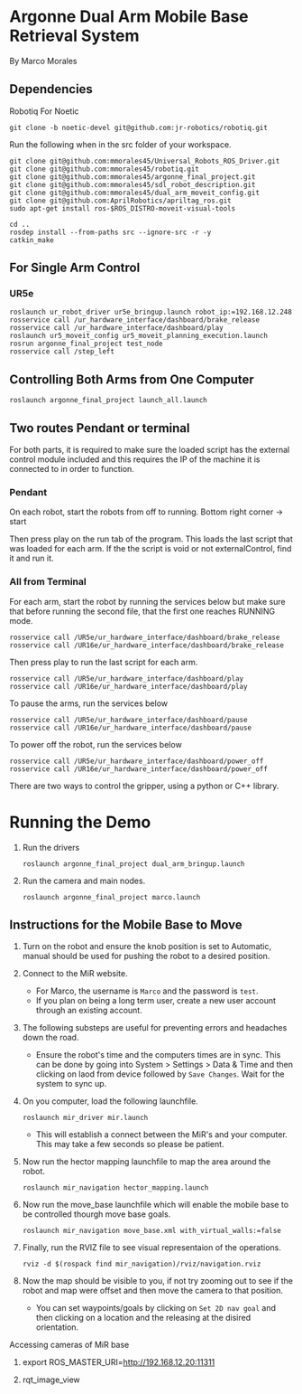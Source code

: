 # Argonne Dual Arm Mobile Base Retrieval System
By Marco Morales

<!-- ![Robot_first](pictures/ArgonnePic1.png)

![Robot_second](pictures/ArgonnePic2.png) -->

## Dependencies

Robotiq For Noetic 
```
git clone -b noetic-devel git@github.com:jr-robotics/robotiq.git
```

Run the following when in the src folder of your workspace.

```
git clone git@github.com:mmorales45/Universal_Robots_ROS_Driver.git
git clone git@github.com:mmorales45/robotiq.git
git clone git@github.com:mmorales45/argonne_final_project.git
git clone git@github.com:mmorales45/sdl_robot_description.git
git clone git@github.com:mmorales45/dual_arm_moveit_config.git
git clone git@github.com:AprilRobotics/apriltag_ros.git
sudo apt-get install ros-$ROS_DISTRO-moveit-visual-tools

cd ..
rosdep install --from-paths src --ignore-src -r -y
catkin_make
```

## For Single Arm Control

### UR5e
```
roslaunch ur_robot_driver ur5e_bringup.launch robot_ip:=192.168.12.248
rosservice call /ur_hardware_interface/dashboard/brake_release
rosservice call /ur_hardware_interface/dashboard/play
roslaunch ur5_moveit_config ur5_moveit_planning_execution.launch
rosrun argonne_final_project test_node
rosservice call /step_left
```

## Controlling Both Arms from One Computer

```
roslaunch argonne_final_project launch_all.launch
```

## Two routes Pendant or terminal

For both parts, it is required to make sure the loaded script has the external control module included and this requires the IP of the machine it is connected to in order to function.
### Pendant 

On each robot, start the robots from off to running. Bottom right corner -> start 

Then press play on the run tab of the program. This loads the last script that was loaded for each arm. If the the script is void or not externalControl, find it and run it.

### All from Terminal

For each arm, start the robot by running the services below but make sure that before running the second file, that the first one reaches RUNNING mode.
```
rosservice call /UR5e/ur_hardware_interface/dashboard/brake_release
rosservice call /UR16e/ur_hardware_interface/dashboard/brake_release
```

Then press play to run the last script for each arm.

```
rosservice call /UR5e/ur_hardware_interface/dashboard/play
rosservice call /UR16e/ur_hardware_interface/dashboard/play
```

To pause the arms, run the services below

```
rosservice call /UR5e/ur_hardware_interface/dashboard/pause
rosservice call /UR16e/ur_hardware_interface/dashboard/pause
```

To power off the robot, run the services below

```
rosservice call /UR5e/ur_hardware_interface/dashboard/power_off
rosservice call /UR16e/ur_hardware_interface/dashboard/power_off
```
There are two ways to control the gripper, using a python or C++ library.

# Running the Demo

1. Run the drivers
    ```
    roslaunch argonne_final_project dual_arm_bringup.launch
    ```
2. Run the camera and main nodes.
    ```
    roslaunch argonne_final_project marco.launch
    ```


## Instructions for the Mobile Base to Move

1. Turn on the robot and ensure the knob position is set to Automatic, manual should be used for pushing the robot to a desired position.

2. Connect to the MiR website.
    - For Marco, the username is `Marco` and the password is `test`.
    - If you plan on being a long term user, create a new user account through an existing account.

3. The following substeps are useful for preventing errors and headaches down the road.
    - Ensure the robot's time and the computers times are in sync. This can be done by going into System > Settings > Data & Time and then clicking on laod from device followed by `Save Changes`. Wait for the system to sync up. 

4. On you computer, load the following launchfile.
    ```
    roslaunch mir_driver mir.launch
    ``` 
    - This will establish a connect between the MiR's and your computer. This may take a few seconds so please be patient. 

5. Now run the hector mapping launchfile to map the area around the robot.
    ```
    roslaunch mir_navigation hector_mapping.launch
    ```

6. Now run the move_base launchfile which will enable the mobile base to be controlled thourgh move base goals.
    ```
    roslaunch mir_navigation move_base.xml with_virtual_walls:=false
    ```
7. Finally, run the RVIZ file to see visual representaion of the operations.
    ```
    rviz -d $(rospack find mir_navigation)/rviz/navigation.rviz
    ```
8. Now the map should be visible to you, if not try zooming out to see if the robot and map were offset and then move the camera to that position. 
    - You can set waypoints/goals by clicking on `Set 2D nav goal` and then clicking on a location and the  releasing at the disired orientation. 

Accessing cameras of MiR base

1. export ROS_MASTER_URI=http://192.168.12.20:11311

2. rqt_image_view

